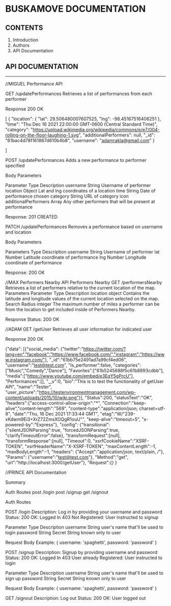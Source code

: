 # BUSKAMOVE DOCUMENTATION

## CONTENTS
1. Introduction
1. Authors
1. API Documentation







## API DOCUMENTATION
---

//MIGUEL
Performance API

GET  /updatePerformances
Retrieves a list of performances from each performer

Response 200 OK

[
 {
    "location": {
        "lat": 29.506480007607525,
        "lng": -98.45167516406251
    },
    "time": "Thu Dec 16 2021 22:00:00 GMT-0600 (Central Standard Time)",
    "category": "https://upload.wikimedia.org/wikipedia/commons/e/e7/004-rolling-on-the-floor-laughing-1.svg",
    "additionalPerformers": null,
    "_id": "61bac4d78f161867d810b4b8",
    "username": "adamrakla@gmail.com"
}

]

POST /updatePerformances
Adds a new performance to performer specified

Body Parameters

Parameter
Type
Description
username
String
Username of performer
location
Object
Lat and lng coordinates of a location
time
String
Date of performance chosen
category
String
URL of category icon
additionalPerformers
Array
Any other performers that will be present at performance


Response: 201 CREATED


PATCH /updatePerformances
Removes a performance based on username and location

Body Parameters

Parameters
Type
Description
username
String
Username of performer
lat
Number
Latitude coordinate of performance
lng
Number
Longitude coordinate of performance

Response: 200 OK


//MAX
Performers Nearby API
Performers Nearby
GET /performersNearby Retrieves a list of performers relative to the current location of the map.
Parameters
Parameter
Type
Description
location
object
Contains the latitude and longitude values of the current location selected on the map.
Search Radius
integer
The maximum number of miles a performer can be from the location to get included inside of Performers Nearby.







Response
Status: 200 OK


//ADAM
GET  /getUser
Retrieves all user information for indicated user

Response 200 OK

{"data":
[{"social_media":
{"twitter":"https://twitter.com/?lang=en","facebook":"https://www.facebook.com/","instagram":"https://www.instagram.com/"},
"_id":"61bb75e2491ad7a99cf4ed06",
"username":"test@test.com",
"Is_performer":false,
"categories":["Music","Comedy","Dance"],
"Favorites":["61b5245688f5c61b8993cdbb"],
"media":["https://www.youtube.com/embed/e3EqY5gPrcU"],
"Performances":[],
"__v":0,
"bio":"This is to test the functionality of getUser API",
"name":"Tester",
"user_picture":"https://testenvironmentmanagement.com/wp-content/uploads/2015/10/wiki.png"}],
"Status":200,
"statusText":"OK",
"headers":{"access-control-allow-origin":"*",
"Connection":"keep-alive","content-length":"569",
"content-type":"application/json; charset=utf-8",
"date":"Thu, 16 Dec 2021 17:33:44 GMT",
"etag":"W/\"239-xKdwm9Ei3+XrZ72ZmsXOQgR1ouU\"",
"keep-alive":"timeout=5",
"x-powered-by":"Express"},
"config":
{"transitional":
{"silentJSONParsing":true,
"forcedJSONParsing":true,
"clarifyTimeoutError":false},
"transformRequest":[null],
"transformResponse":[null],
"Timeout":0,
"xsrfCookieName":"XSRF-TOKEN",
"xsrfHeaderName":"X-XSRF-TOKEN",
"maxContentLength":-1,
"maxBodyLength":-1,
"headers":
{"Accept":"application/json, text/plain, */*"},
"Params":
{"username":"test@test.com"},
"Method":"get",
"url":"http://localhost:3000/getUser"},
"Request":{}
}



//PRINCE
API Documentation

Summary

Auth Routes
 post /login
 post /signup
 get  /signout


Auth Routes

POST /login
Description: Log in by providing your username and password
Status:
 200 OK: Logged In
 403 Not Registered: User instructed to signup

 Parameter Type  Description
 username  String  user's name that'll be used to login
 password  String  Secret String known only to user

 Request Body Example:
 {
   username: 'spaghetti',
   password: 'password'
 }

POST /signup
Description: Signup by providing username and password
Status:
 200 OK: Logged In
 403 User already Registered: User instructed to login

 Parameter Type  Description
 username  String  user's name that'll be used to sign up
 password  String  Secret String known only to user

 Request Body Example:
 {
   username: 'spaghetti',
   password: 'password'
 }

GET /signout
Description: Log out
Status:
 200 OK: User logged out


